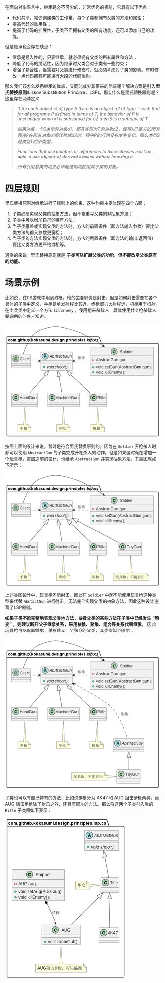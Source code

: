 在面向对象语言中，继承是必不可少的、非常优秀的机制，它具有以下优点：

- 代码共享，减少创建类的工作量，每个子类都拥有父类的方法和属性；
- 提高代码的重用性；
- 提高了代码的扩展性，子类不但拥有父类的所有功能，还可以添加自己的功能。

但是继承也会存在缺点：

- 继承是侵入性的，只要继承，就必须拥有父类的所有属性和方法；
- 降低了代码的灵活性，因为继承时父类会对子类有一些约束；
- 增强了耦合性，当需要对父类进行修改时，就必须考虑对子类的影响。有时修改一点代码都有可能进行大段的代码重构。

那么我们该怎么发扬继承的优点，又同时减少其带来的弊端呢？解决方案是引入**里氏替换原则**(Liskov Substitution Principle，LSP)。那么什么是里氏替换原则呢？这里存在两种定义

> *If for each object o1 of type S there is an object o2 of type T such that for all programs P defined in terms of T, the behavior of P is unchanged when o1 is substitued for o2 then S is a subtype of T.*
>
> *如果对每一个S类型的对象o1，都有类型为T的对象o2，使得以T定义的所有程序P在所有对象o1都代换成o2时，程序P的行为没有发生变化，那么类型S是类型T的子类型。*
>
> *Functions that use pointers or references to base classes must be able to use objects of derived classes without knowing it.*
>
> *所有引用基类的地方必须能透明地使用其子类的对象。*

# 四层规则

里氏替换原则对继承进行了规则上的约束，这种约束主要体现在四个方面：

1. 子类必须实现父类的抽象方法，但不能重写父类的非抽象方法；
2. 子类中可以增加自己的特有方法；
3. 当子类覆盖或实现父类的方法时，方法的前置条件（即方法输入参数）要比父类方法的输入参数更宽松；
4. 当子类的方法实现父类的方法时，方法的后置条件（即方法的输出/返回值）要比父类方法更严格或相等。

通俗的来说，里氏替换原则就是 **子类可以扩展父类的功能，但不能改变父类原有的功能。**

# 场景示例

比如说，在CS游戏中用到的枪。枪的主要职责是射击，但是如何射击需要在各个具体的子类中定义，手枪是单发射程比较近，步枪威力大射程远，机枪用于扫射。在士兵类中定义一个方法 `killEnemy` ，使用枪来杀敌人，具体使用什么枪杀敌人要调用的时候才知道。

![CS游戏中的枪支类图](./cs/etc/AbstractGun.png)

按照上面的设计来说，暂时是符合里氏替换原则的，因为在 `Soldier` 开枪杀人时都可以使用 `AbstractGun` 的子类完成开枪杀人的动作。但是如果这时候在增加一个玩具枪，按照之前的设计，也继承 `AbstractGun` 并实现抽象方法，其类图就如下所示：

![玩具枪枪支类图](./cs/etc/ToyGunCounter.png)

上述类图设计中，玩具枪不能射击，因此在 `Soldier` 中就不能使用玩具枪这种类型来代替 `AbstactGun` 进行射击，无法完全实现父类的抽象方法，因此这种设计违背了LSP原则。

**如果子类不能完整地实现父类地方法，或者父类的某些方法在子类中已经发生 “畸变” ，则建议断开父子继承关系，采用依赖、聚集、组合等关系代替继承。** 因此玩具枪可以脱离继承，单独建立一个独立的父类，其类图如下所示：

![玩具枪与真实枪分离的类图](./cs/etc/ToyGunComposition.png)

子类也可以有自己特有的方法，比如说步枪分为 AK47 和 AUG 狙击步枪两种，而 AUG 狙击步枪除了射击之外，还具有瞄准的方法。那么将这两个子类引入后的 `Rifle` 子类图如下表示：

![AUG](./cs/etc/AUG.png)